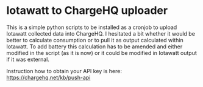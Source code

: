 # Iotawatt to ChargeHQ uploader
This is a simple python scripts to be installed as a cronjob to upload Iotawatt collected data into ChargeHQ. 
I hesitated a bit whether it would be better to calculate consumption or to pull it as output calculated within Iotawatt. To add battery this calculation has to be amended and either modified in the script (as it is now) or it could be modified in Iotawatt output if it was external.

Instruction how to obtain your API key is here: https://chargehq.net/kb/push-api
